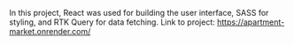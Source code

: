 In this project, React was used for building the user interface, SASS for styling, and RTK Query for data fetching.
Link to project: https://apartment-market.onrender.com/
